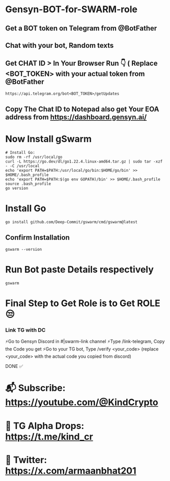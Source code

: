 # Gensyn-BOT-for-SWARM-role

## Get a BOT token on Telegram from @BotFather

## Chat with your bot, Random texts

##  Get CHAT ID > In Your Browser Run 👇 ( Replace <BOT_TOKEN> with your actual token from @BotFather
```
https://api.telegram.org/bot<BOT_TOKEN>/getUpdates
```

## Copy The Chat ID to Notepad also get Your EOA address from https://dashboard.gensyn.ai/

# Now Install gSwarm
```
# Install Go:
sudo rm -rf /usr/local/go
curl -L https://go.dev/dl/go1.22.4.linux-amd64.tar.gz | sudo tar -xzf - -C /usr/local
echo 'export PATH=$PATH:/usr/local/go/bin:$HOME/go/bin' >> $HOME/.bash_profile
echo 'export PATH=$PATH:$(go env GOPATH)/bin' >> $HOME/.bash_profile
source .bash_profile
go version
```

# Install Go
```
go install github.com/Deep-Commit/gswarm/cmd/gswarm@latest
```
 
## Confirm Installation 
```
gswarm --version
```
# Run Bot paste Details respectively
```
gswarm
```

# Final Step to Get Role is to Get ROLE 😒
### Link TG with DC

⚡Go to Gensyn Discord in #|swarm-link channel
⚡Type /link-telegram, Copy the Code you get
⚡Go to your TG bot, Type /verify <your_code> (replace <your_code> with the actual code you copied from discord)

DONE ✅

# 📬 Subscribe: https://youtube.com/@KindCrypto
# 📢 TG Alpha Drops: https://t.me/kind_cr
# 📍 Twitter: https://x.com/armaanbhat201


